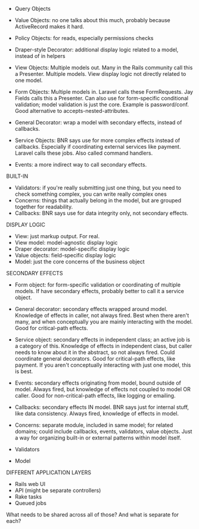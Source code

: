 - Query Objects
- Value Objects: no one talks about this much, probably because ActiveRecord makes it hard.
- Policy Objects: for reads, especially permissions checks
- Draper-style Decorator: additional display logic related to a model, instead of in helpers
- View Objects: Multiple models out. Many in the Rails community call this a Presenter. Multiple models. View display logic not directly related to one model.


- Form Objects: Multiple models in. Laravel calls these FormRequests. Jay Fields calls this a Presenter. Can also use for form-specific conditional validation; model validation is just the core. Example is password/conf. Good alternative to accepts-nested-attributes.
- General Decorator: wrap a model with secondary effects, instead of callbacks.
- Service Objects: BNR says use for more complex effects instead of callbacks. Especially if coordinating external services like payment. Laravel calls these jobs. Also called command handlers.
- Events: a more indirect way to call secondary effects.

BUILT-IN

- Validators: if you're really submitting just one thing, but you need to check something complex, you can write really complex ones
- Concerns: things that actually belong in the model, but are grouped together for readability.
- Callbacks: BNR says use for data integrity only, not secondary effects.

DISPLAY LOGIC

- View: just markup output. For real.
- View model: model-agnostic display logic
- Draper decorator: model-specific display logic
- Value objects: field-specific display logic
- Model: just the core concerns of the business object

SECONDARY EFFECTS

- Form object: for form-specific validation or coordinating of multiple models. If have secondary effects, probably better to call it a service object.
- General decorator: secondary effects wrapped around model. Knowledge of effects in caller, not always fired. Best when there aren't many, and when conceptually you are mainly interacting with the model. Good for critical-path effects.
- Service object: secondary effects in independent class; an active job is a category of this. Knowledge of effects in independent class, but caller needs to know about it in the abstract, so not always fired. Could coordinate general decorators. Good for critical-path effects, like payment. If you aren't conceptually interacting with just one model, this is best.
- Events: secondary effects originating from model, bound outside of model. Always fired, but knowledge of effects not coupled to model OR caller. Good for non-critical-path effects, like logging or emailing.
- Callbacks: secondary effects IN model. BNR says just for internal stuff, like data consistency. Always fired, knowledge of effects in model.

- Concerns: separate module, included in same model; for related domains; could include callbacks, events, validators, value objects. Just a way for organizing built-in or external patterns within model itself.
- Validators
- Model

DIFFERENT APPLICATION LAYERS

- Rails web UI
- API (might be separate controllers)
- Rake tasks
- Queued jobs

What needs to be shared across all of those? And what is separate for each?
